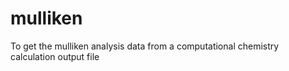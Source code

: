 # mulliken
To get the mulliken analysis data from a computational chemistry calculation output file
